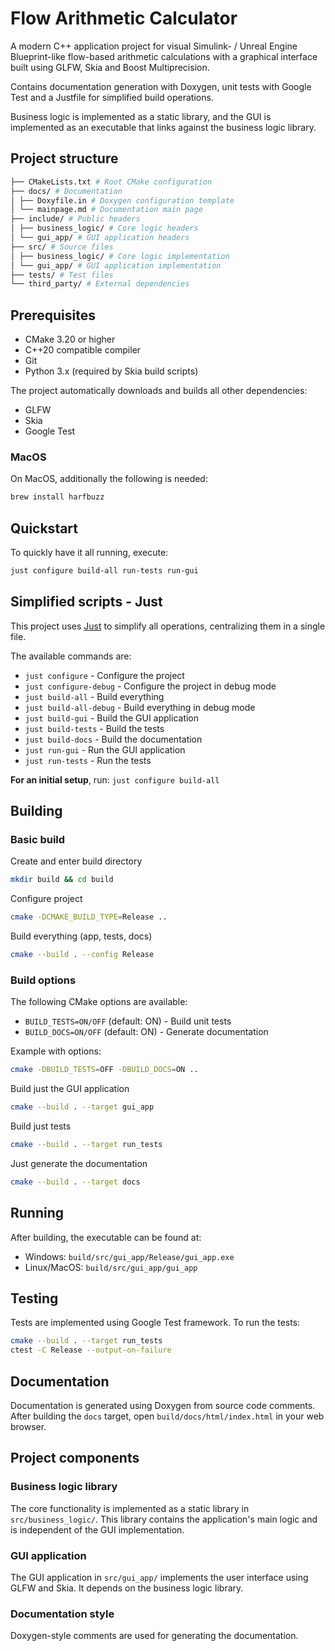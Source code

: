# Flow Arithmetic Calculator

A modern C++ application project for visual Simulink- / Unreal Engine Blueprint-like flow-based arithmetic calculations with a graphical interface built using GLFW, Skia and Boost Multiprecision.

Contains documentation generation with Doxygen, unit tests with Google Test and a Justfile for simplified build operations.

Business logic is implemented as a static library, and the GUI is implemented as an executable that links against the business logic library.

## Project structure

```bash
├── CMakeLists.txt # Root CMake configuration
├── docs/ # Documentation
│ ├── Doxyfile.in # Doxygen configuration template
│ └── mainpage.md # Documentation main page
├── include/ # Public headers
│ ├── business_logic/ # Core logic headers
│ └── gui_app/ # GUI application headers
├── src/ # Source files
│ ├── business_logic/ # Core logic implementation
│ └── gui_app/ # GUI application implementation
├── tests/ # Test files
└── third_party/ # External dependencies
```

## Prerequisites

- CMake 3.20 or higher
- C++20 compatible compiler
- Git
- Python 3.x (required by Skia build scripts)

The project automatically downloads and builds all other dependencies:

- GLFW
- Skia
- Google Test

### MacOS

On MacOS, additionally the following is needed:

```bash
brew install harfbuzz
```

## Quickstart

To quickly have it all running, execute:

```bash
just configure build-all run-tests run-gui
```

## Simplified scripts - Just

This project uses [Just](https://github.com/casey/just) to simplify all operations, centralizing them in a single file.

The available commands are:

- `just configure` - Configure the project
- `just configure-debug` - Configure the project in debug mode
- `just build-all` - Build everything
- `just build-all-debug` - Build everything in debug mode
- `just build-gui` - Build the GUI application
- `just build-tests` - Build the tests
- `just build-docs` - Build the documentation
- `just run-gui` - Run the GUI application
- `just run-tests` - Run the tests

**For an initial setup**, run: `just configure build-all`

## Building

### Basic build

Create and enter build directory

```bash
mkdir build && cd build
```

Configure project

```bash
cmake -DCMAKE_BUILD_TYPE=Release ..
```

Build everything (app, tests, docs)

```bash
cmake --build . --config Release
```

### Build options

The following CMake options are available:

- `BUILD_TESTS=ON/OFF` (default: ON) - Build unit tests
- `BUILD_DOCS=ON/OFF` (default: ON) - Generate documentation

Example with options:

```bash
cmake -DBUILD_TESTS=OFF -DBUILD_DOCS=ON ..
```

Build just the GUI application

```bash
cmake --build . --target gui_app
```

Build just tests

```bash
cmake --build . --target run_tests
```

Just generate the documentation

```bash
cmake --build . --target docs
```

## Running

After building, the executable can be found at:

- Windows: `build/src/gui_app/Release/gui_app.exe`
- Linux/MacOS: `build/src/gui_app/gui_app`

## Testing

Tests are implemented using Google Test framework. To run the tests:

```bash
cmake --build . --target run_tests
ctest -C Release --output-on-failure
```

## Documentation

Documentation is generated using Doxygen from source code comments. After building the `docs` target, open `build/docs/html/index.html` in your web browser.

## Project components

### Business logic library

The core functionality is implemented as a static library in `src/business_logic/`. This library contains the application's main logic and is independent of the GUI implementation.

### GUI application

The GUI application in `src/gui_app/` implements the user interface using GLFW and Skia. It depends on the business logic library.

### Documentation style

Doxygen-style comments are used for generating the documentation.
